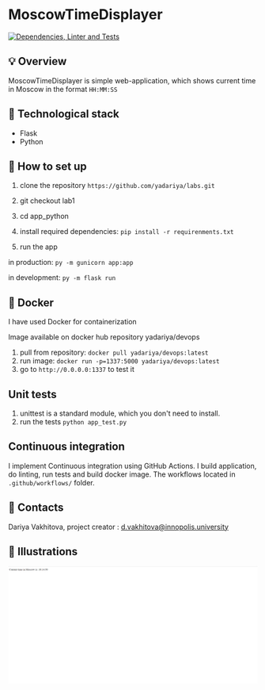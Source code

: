 # MoscowTimeDisplayer

[![Dependencies, Linter and Tests](https://github.com/yadariya/labs/actions/workflows/python.yaml/badge.svg)](https://github.com/yadariya/labs/actions/workflows/python.yaml)

## :bulb: Overview

MoscowTimeDisplayer is simple web-application, which shows current time in Moscow in the format `HH:MM:SS`

## :rocket: Technological stack

- Flask
- Python

## :hammer: How to set up

1. clone the repository `https://github.com/yadariya/labs.git`
2. git checkout lab1
3. cd app_python

4. install required dependencies:
`pip install -r requirenments.txt`

5. run the app

in production:
`py -m gunicorn app:app`

in development:
`py -m flask run`

## :whale: Docker

I have used Docker for containerization

Image available on docker hub repository yadariya/devops

1. pull from repository: `docker pull yadariya/devops:latest`
2. run image: `docker run -p=1337:5000 yadariya/devops:latest`
3. go to `http://0.0.0.0:1337` to test it

## Unit tests

1. unittest is a standard module, which you don't need to install. 
2. run the tests `python app_test.py`


## Continuous integration

I implement Continuous integration using GitHub Actions. I build application, do linting, run tests and build docker image. 
The workflows located in `.github/workflows/` folder.

## :pencil: Contacts

Dariya Vakhitova, project creator : d.vakhitova@innopolis.university

## :tada: Illustrations

![img.png](img.png)
